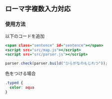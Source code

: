 ## ローマ字複数入力対応

### 使用方法
以下のコードを追加
```html:index.html
<span class="sentence" id="sentence"></span>
<script src="src/map.js"></script>
<script src="src/parser.js"></script>
```
```js:parser.js
parser.check(parser.build("ひらがなのもじれつ"));
```
色をつける場合
```css:style.css
.typed {
  color: aqua
}
```